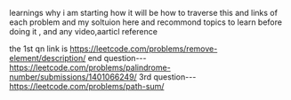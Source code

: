 learnings  why i am starting how it will be how to traverse this
and links of each problem and my soltuion here and recommond topics to learn before doing it , and any video,aarticl reference 

 the 1st qn link is https://leetcode.com/problems/remove-element/description/
 end question---https://leetcode.com/problems/palindrome-number/submissions/1401066249/
 3rd question---https://leetcode.com/problems/path-sum/
